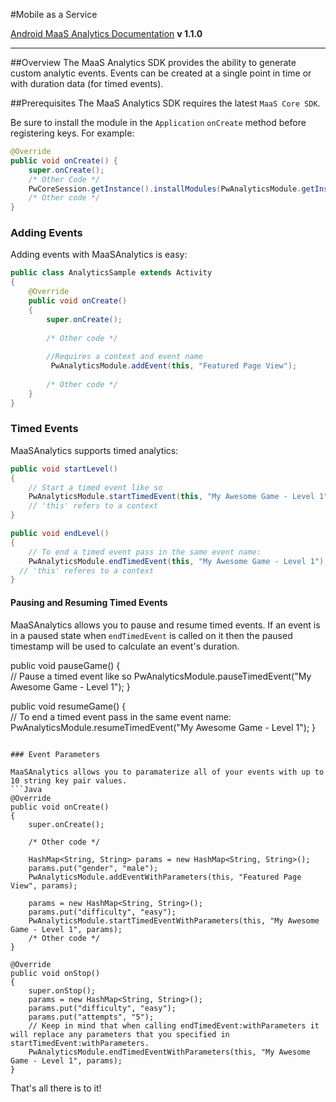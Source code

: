 #Mobile as a Service

[Android MaaS Analytics Documentation](http://phunware.github.io/maas-analytics-android-sdk/)
**v 1.1.0**
________________
##Overview
The MaaS Analytics SDK provides the ability to generate custom analytic events. Events can be created at a single point
in time or with duration data (for timed events).

##Prerequisites
The MaaS Analytics SDK requires the latest `MaaS Core SDK`.

Be sure to install the module in the `Application` `onCreate` method before registering keys. For example:
``` Java
@Override
public void onCreate() {
    super.onCreate();
    /* Other Code */
    PwCoreSession.getInstance().installModules(PwAnalyticsModule.getInstance(), ...);
    /* Other code */
}
```

### Adding Events

Adding events with MaaSAnalytics is easy:
```JAVA
public class AnalyticsSample extends Activity
{
    @Override
    public void onCreate()
    {
        super.onCreate();
        
        /* Other code */
        
        //Requires a context and event name
	     PwAnalyticsModule.addEvent(this, "Featured Page View");
        
        /* Other code */
    }
}
```

### Timed Events

MaaSAnalytics supports timed analytics:
```Java
public void startLevel()
{	
    // Start a timed event like so
    PwAnalyticsModule.startTimedEvent(this, "My Awesome Game - Level 1");
    // 'this' refers to a context
}

public void endLevel()
{	
	// To end a timed event pass in the same event name:
	PwAnalyticsModule.endTimedEvent(this, "My Awesome Game - Level 1");
  // 'this' referes to a context
}
```

#### Pausing and Resuming Timed Events
MaaSAnalytics allows you to pause and resume timed events. If an event is in a paused state when `endTimedEvent` is called on it then the paused timestamp will be used to calculate an event's duration.

public void pauseGame()
{	
    // Pause a timed event like so
    PwAnalyticsModule.pauseTimedEvent("My Awesome Game - Level 1");
}

public void resumeGame()
{	
	// To end a timed event pass in the same event name:
	PwAnalyticsModule.resumeTimedEvent("My Awesome Game - Level 1");
}
```

### Event Parameters

MaaSAnalytics allows you to paramaterize all of your events with up to 10 string key pair values.
```Java
@Override
public void onCreate()
{
    super.onCreate();
    
    /* Other code */
    
    HashMap<String, String> params = new HashMap<String, String>();
    params.put("gender", "male");
    PwAnalyticsModule.addEventWithParameters(this, "Featured Page View", params);
    
    params = new HashMap<String, String>();
    params.put("difficulty", "easy");
    PwAnalyticsModule.startTimedEventWithParameters(this, "My Awesome Game - Level 1", params);
    /* Other code */
}

@Override
public void onStop()
{
    super.onStop();
    params = new HashMap<String, String>();
    params.put("difficulty", "easy");
    params.put("attempts", "5");
    // Keep in mind that when calling endTimedEvent:withParameters it will replace any parameters that you specified in startTimedEvent:withParameters.
    PwAnalyticsModule.endTimedEventWithParameters(this, "My Awesome Game - Level 1", params);
}
```

That's all there is to it!
